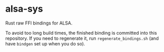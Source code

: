 # alsa-sys

Rust raw FFI bindings for ALSA.

To avoid too long build times, the finished binding is committed into this repository.
If you need to regenerate it, run `regenerate_bindings.sh` (and have `bindgen` set up when you do so).
